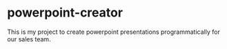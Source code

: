 # powerpoint-creator
This is my project to create powerpoint presentations programmatically for our sales team.
